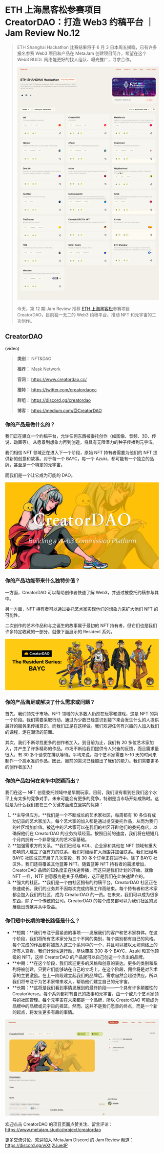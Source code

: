 # ETH 上海黑客松参赛项目 CreatorDAO：打造 Web3 约稿平台 ｜ Jam Review No.12

> ETH Shanghai Hackathon 比赛结果将于 6 月 3 日本周五揭晓，已有许多报名参赛 Web3 项目和产品在 MetaJam 创建项目简介，希望在这个 Web3 BUIDL 网络能更好的找人组队、曝光推广，寻求合作。
>
> ![](./eth-shanghai-hackathon-metajam.png)
>
> 今天，第 12 期 Jam Review 推荐 [ETH 上海黑客松](https://hackathon.ethshanghai.org/)参赛项目 CreatorDAO，目前独一无二的 Web3 约稿平台，推动 NFT 和元宇宙的二次创作。

## CreatorDAO

(video)

> **类别：** NFT&DAO
>
> **推荐：** Mask Network
>
> **官网：** https://www.creatordao.cc/
>
> **推特：** https://twitter.com/creatordaocc
>
> **群组：** https://discord.gg/creatordao
>
> **博客：** https://medium.com/@CreatorDAO

### 你的产品是做什么的？

我们正在建立一个约稿平台，允许任何东西被委托创作（如图像、音频、3D、传说、动画等）。从愿景到想象力再到创造，将具有无限潜力的种子传播到元宇宙。

我们相信 NFT 领域正在进入下一个阶段，原始 NFT 持有者需要为他们的 NFT 提供新的创意和故事。对于每一个 BAYC，每一个 Azuki，都可能有一个独立的品牌，甚至是一个特定的元宇宙。

而我们是一个让它成为可能的 DAO。

![](./01.jpg)

### 你的产品功能带来什么独特价值？

一方面，CreatorDAO 可以帮助创作者快速了解 Web3，并通过被委托约稿参与其中。

另一方面，NFT 持有者可以通过委托艺术家实现他们的想象力来扩大他们 NFT 的可能性。

二次创作的艺术作品和与之诞生的故事属于最初的 NFT 持有者，但它们也是我们许多特定收藏的一部分，就像下面展示的 Resident 系列。

![](./02.png)

### 你的产品满足或解决了什么需求或问题？

首先，我们领先于市场。NFT 领域的大多数人仍然在玩零和游戏，这是 NFT 的第一个阶段。我们需要采取行动，通过为少数已经意识到接下来会发生什么的人提供最好的服务来传播意识。而我们正是在这样做。我们欢迎任何有兴趣的人加入我们的课程，走在潮流的前面。

其次，我们不断寻找更多的创作者加入。到目前为止，我们有 20 多位艺术家加入，并产生了许多精彩的作品。市场不断给我们提供令人兴奋的反馈，而且需求量很大，有 30 多个请求在排队等待。平均来说，每个艺术家需要 5-10 天的时间来制作一个高水准的作品。因此，目前的需求已经超出了我们的能力。我们需要更多的创作者加入!

### 你的产品如何在竞争中脱颖而出？

我们在这一 NFT 创意委托领域中是早期玩家。目前，我们没有看到在我们这个水平上有太多的竞争对手。未来可能会有更多的竞争，特别是当市场开始成熟时。这就是为什么我们要在三个关键方面建立坚实的优势：

1. **主导供应方。**我们是一个不断成长的艺术家社区，每周都有 10 多位有成功记录的艺术家加入。每个艺术家的加入都是通过提交委托作品，从而为我们的社区增加价值。被选中的艺术家可以在我们的社区开辟他们的委托商店，以确保他们在 CreatorDAO 的业务持续经营。按照目前的速度，我们将在短短几个月内拥有一个非常强大的艺术家基础。
2. **加强需求方的关系。**我们已经与 KOL、企业家和其他在 NFT 领域有重大影响的人建立了强有力的联系，我们将继续扩大范围并加强联系。我们已经与 BAYC 社区成员开展了几次空投，有 30 多个订单正在进行中。除了 BAYC 社区外，我们还将覆盖其他蓝筹 NFT。随着蓝筹 NFT 持有者的需求增加，CreatorDAO 品牌的知名度正在快速传播，而这只是我们计划的开始。就像 NFT 一样，NTF 创意服务是关于品牌的，这正是我们在此快速建立的。
3. **强大的社区。**我们是一个由社区拥有的约稿平台。CreatorDAO 社区正在快速成长。我们的业务并不因每次完成约稿工作而结束。每个持有者和艺术家都会加入我们的社区，成为 CreatorDAO 的一员。在未来，我们可以成为很多东西，除了一个传统的公司。CreatorDAO 的每个成员都可以为我们社区的发展做出贡献并从中受益。

### 你们短中长期的增长路径是什么？

- **短期：**我们专注于最紧迫的事项——发展我们的客户和艺术家群体。在这个阶段，我们将所有艺术家分为三个不同的类别，每个类别都有自己的风格。每个完成的作品都将被放入这三个系列中的一个，并且可以被以太坊网络上的所有人查看。我们计划快速行动，尽快覆盖 300 多个 BAYC、Azuki 和其他顶级的 NFT，这样 CreatorDAO 的产品就可以自己创造一个杰出的品牌。
- **中期：**在这个阶段，我们欢迎更多的风格和创意的表达。更多的类别和系列将被创建，只要它们能够站在自己的立场上。在这个阶段，佣金将是对艺术家的主要激励。在上一阶段建立起我们的品牌后，需求自然会超过供应，所以我们将专注于为艺术家带来收入，帮助他们建立自己的元宇宙。
- **长期：**这将是我们看到事情发展到的最终阶段——一个具有许多颠覆性的 CreatorVerse。每个系列都将有自己的故事和元宇宙，由一个或几个艺术家领导的社区管理。每个元宇宙在未来都是一个品牌，所以 CreatorDAO 可能成为品牌中的品牌或元宇宙的摇篮。然而，这并不是我们愿景的终点，而是一个新的起点，将发生更多有趣的事情。

![](./project.png)

欢迎点击 CreatorDAO 的项目页面点赞关注、留言评论：https://www.metajam.studio/project/creatordao

更多交流讨论，欢迎加入 MetaJam Discord 的 Jam Review 频道：https://discord.gg/wXtj2UuedP
